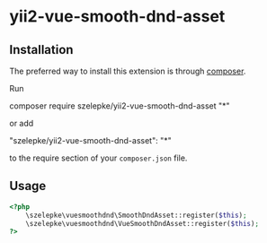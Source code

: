 # yii2-vue-smooth-dnd-asset


Installation
------------

The preferred way to install this extension is through [composer](http://getcomposer.org/download/).

Run

composer require szelepke/yii2-vue-smooth-dnd-asset "*"

or add

"szelepke/yii2-vue-smooth-dnd-asset": "*"


to the require section of your `composer.json` file.

Usage
-----

```php
<?php
    \szelepke\vuesmoothdnd\SmoothDndAsset::register($this);
    \szelepke\vuesmoothdnd\VueSmoothDndAsset::register($this);
?>